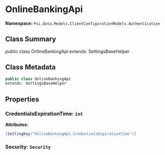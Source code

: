 # OnlineBankingApi

**Namespace:** `Psi.Data.Models.ClientConfigurationModels.Authentication`

## Class Summary

public class OnlineBankingApi
extends: SettingsBaseHelper

## Class Metadata

```typescript
public class OnlineBankingApi
extends: SettingsBaseHelper
```

## Properties

### CredentialsExpirationTime: `int`

**Attributes:**
```csharp
[SettingKey("OnlineBankingApi.CredentialsExpirationTime")]
```

### Security: `Security`
